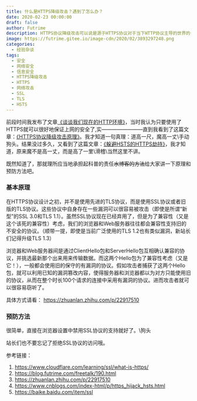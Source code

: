 ```yaml
---
title: 什么是HTTPS降级攻击？遇到了怎么办？
date: 2020-02-23 00:00:00
draft: false
author: Futrime
description: HTTPS协议降级攻击可以说是源于HTTPS协议对于当下HTTP协议主导的世界的一个妥协。这篇文章我就简单谈谈HTTPS降级攻击的原理和预防方法。
image: https://futrime.gitee.io/image-cdn/2020/02/3893297248.png
categories:
  - 经验杂谈
tags:
  - 安全
  - 网络安全
  - 信息安全
  - HTTPS降级攻击
  - HTTPS
  - 网络攻击
  - SSL
  - TLS
  - HSTS
---
```


前段时间我发布了文章[《谈谈我们现在的HTTP环境》][2]，当时我认为只要使用了HTTPS就可以很好地保证上网的安全了,实————————直到我看到了这篇文章：[《HTTPS协议降级攻击原理》][3]。我才知道一句真理：道高一尺，魔高一丈\手动狗头。结果没过多久，又看到了这篇文章：[《躲避HSTS的HTTPS劫持》][4]，我才知道，原来魔不是高一丈，而是高了一里\滑稽\当然这里不讲。

既然知道了，那就理所应当地承担起科普的责任~~水博客的方法~~给大家讲一下原理和预防方法吧。

### 基本原理
在HTTPS协议设计之初，并不是使用先进的TLS协议，而是使用SSL协议或者旧版的TLS协议。这些协议中自身存在一些漏洞可以很容易被攻击（即使是所谓“新型”的SSL 3.0和TLS 1.1）。虽然SSL协议现在已经弃用了，但是为了兼容性（又是这个该死的兼容性）考虑，我们的浏览器和Web服务器往往都会兼容性支持旧的不安全的协议。（顺带一提，即使是当前广泛使用的TLS 1.2也有类似漏洞，新站长们记得升级TLS 1.3）

浏览器和Web服务器间是通过ClientHello包和ServerHello包互相确认兼容的协议，并挑选最新那个出来用来传输数据。而这两个Hello包为了兼容性考虑（又是它！），一般都会使用旧的保守的有漏洞的协议。假如攻击者捕获了这两个Hello包，就可以利用已知的漏洞篡改内容，使得服务器和浏览器都以为对方只能使用旧的协议，从而在整个时长100个请求的连接中采用有漏洞的协议。进而攻击者就可以很容易窃听了。

具体方式请看： https://zhuanlan.zhihu.com/p/22917510

### 预防方法
很简单，直接在浏览器设置中禁用SSL协议的支持就好了。\狗头

站长们也不要忘记了拒绝SSL协议的访问哦。

参考链接：
1. https://www.cloudflare.com/learning/ssl/what-is-https/
1. https://blog.futrime.com/freetalk/190.html
1. https://zhuanlan.zhihu.com/p/22917510
1. https://www.cnblogs.com/index-html/p/https_hijack_hsts.html
1. https://baike.baidu.com/item/ssl

  [2]: https://blog.futrime.com/freetalk/190.html
  [3]: https://zhuanlan.zhihu.com/p/22917510
  [4]: https://www.cnblogs.com/index-html/p/https_hijack_hsts.html
